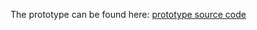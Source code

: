 The prototype can be found here: [prototype source code](https://git.ecdf.ed.ac.uk/sd202021groups/group_10/tree/master/Prototype)